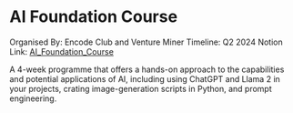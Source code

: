 # AI Foundation Course

Organised By: Encode Club and Venture Miner
Timeline: Q2 2024
Notion Link: [AI_Foundation_Course](https://encodeclub.notion.site/AI-Foundation-by-Encode-Club-and-Venture-Miner-Q2-2024-8bcf2a0942bc4440a3eca90d42fd94a7)

A 4-week programme that offers a hands-on approach to the capabilities and potential applications of AI, including using ChatGPT and Llama 2 in your projects, crating image-generation scripts in Python, and prompt engineering.
